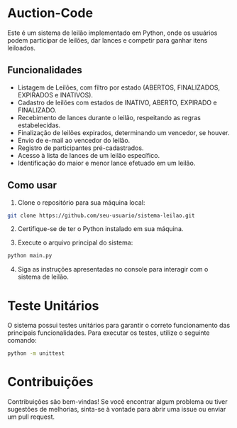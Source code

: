 # Auction-Code

Este é um sistema de leilão implementado em Python, onde os usuários podem participar de leilões, dar lances e competir para ganhar itens leiloados.

## Funcionalidades

- Listagem de Leilões, com filtro por estado (ABERTOS, FINALIZADOS, EXPIRADOS e INATIVOS).
- Cadastro de leilões com estados de INATIVO, ABERTO, EXPIRADO e FINALIZADO.
- Recebimento de lances durante o leilão, respeitando as regras estabelecidas.
- Finalização de leilões expirados, determinando um vencedor, se houver.
- Envio de e-mail ao vencedor do leilão.
- Registro de participantes pré-cadastrados.
- Acesso à lista de lances de um leilão específico.
- Identificação do maior e menor lance efetuado em um leilão.

## Como usar

1. Clone o repositório para sua máquina local:

```bash
git clone https://github.com/seu-usuario/sistema-leilao.git
```

2. Certifique-se de ter o Python instalado em sua máquina.

3. Execute o arquivo principal do sistema:

```bash
python main.py
```
4. Siga as instruções apresentadas no console para interagir com o sistema de leilão.

# Teste Unitários 

O sistema possui testes unitários para garantir o correto funcionamento das principais funcionalidades. Para executar os testes, utilize o seguinte comando:

```bash
python -m unittest
```

# Contribuições 

Contribuições são bem-vindas! Se você encontrar algum problema ou tiver sugestões de melhorias, sinta-se à vontade para abrir uma issue ou enviar um pull request.
